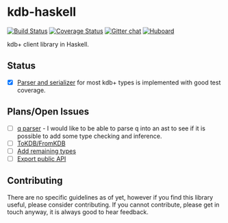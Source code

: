 kdb-haskell
===========

[![Build Status](https://travis-ci.org/jkozlowski/kdb-haskell.svg?branch=master)](https://travis-ci.org/jkozlowski/kdb-haskell)
[![Coverage Status](https://coveralls.io/repos/jkozlowski/kdb-haskell/badge.png)](https://coveralls.io/r/jkozlowski/kdb-haskell)
[![Gitter chat](https://badges.gitter.im/jkozlowski/kdb-haskell.png)](https://gitter.im/jkozlowski/kdb-haskell)
[![Huboard](http://img.shields.io/badge/Hu-Board-7965cc.svg)](https://huboard.com/jkozlowski/kdb-haskell)

kdb+ client library in Haskell.

Status
------
- [X] [Parser and serializer](https://github.com/jkozlowski/kdb-haskell/issues/) for most kdb+ types is implemented with good test coverage.

Plans/Open Issues
-----------------
- [ ] [q parser](https://github.com/jkozlowski/kdb-haskell/issues/5) - I would like to be able to parse q into an ast 
  to see if it is possible to add some type checking and inference.
- [ ] [ToKDB/FromKDB](https://github.com/jkozlowski/kdb-haskell/issues/6)
- [ ] [Add remaining types](https://github.com/jkozlowski/kdb-haskell/issues/8)
- [ ] [Export public API](https://github.com/jkozlowski/kdb-haskell/issues/10)

Contributing
------------

There are no specific guidelines as of yet, however if you find this library useful, please consider contributing. If you cannot contribute, please get in touch anyway, it is always good to hear feedback.
